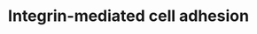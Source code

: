 ---
annotations:
- id: PW:0000286
  parent: signaling pathway
  type: Pathway Ontology
  value: integrin mediated signaling pathway
authors:
- 169.230.77.174
- MaintBot
- MartijnVanIersel
- Thomas
- Khanspers
- AlexanderPico
- Zari
- Mkutmon
- Eweitz
- Egonw
citedin:
- link: PMC8278688
  title: Complete response to neoadjuvant chemoradiotherapy in rectal cancer is associated
    with RAS/AKT mutations and high tumour mutational burden (2021)
- link: PMC5085087
  title: Long Term Culture of the A549 Cancer Cell Line Promotes Multilamellar Body
    Formation and Differentiation towards an Alveolar Type II Pneumocyte Phenotype
    (2016)
communities:
- CPTAC
- PancCanNet
description: 'Integrins are receptors that mediate attachment between a cell and the
  tissues surrounding it, which may be other cells or the extracellular matrix (ECM).
  They also play a role in cell signaling and thereby define cellular shape, mobility,
  and regulate the cell cycle.  Description reference: [[wikipedia:Integrins|Wikipedia]]  Proteins
  on this pathway have targeted assays available via the [https://assays.cancer.gov/available_assays?wp_id=WP185
  CPTAC Assay Portal]'
last-edited: 2023-04-20
ndex: 6b4d9604-8b60-11eb-9e72-0ac135e8bacf
organisms:
- Homo sapiens
redirect_from:
- /index.php/Pathway:WP185
- /instance/WP185
- /instance/WP185_r126267
revision: r126267
schema-jsonld:
- '@context': https://schema.org/
  '@id': https://wikipathways.github.io/pathways/WP185.html
  '@type': Dataset
  creator:
    '@type': Organization
    name: WikiPathways
  description: 'Integrins are receptors that mediate attachment between a cell and
    the tissues surrounding it, which may be other cells or the extracellular matrix
    (ECM). They also play a role in cell signaling and thereby define cellular shape,
    mobility, and regulate the cell cycle.  Description reference: [[wikipedia:Integrins|Wikipedia]]  Proteins
    on this pathway have targeted assays available via the [https://assays.cancer.gov/available_assays?wp_id=WP185
    CPTAC Assay Portal]'
  keywords:
  - AKT1
  - AKT2
  - AKT3
  - ARAF
  - ARHGEF7
  - BCAR1
  - BRAF
  - CAPN1
  - CAPN10
  - CAPN11
  - CAPN2
  - CAPN3
  - CAPN5
  - CAPN6
  - CAPN7
  - CAPN9
  - CAPNS1
  - CAV1
  - CAV2
  - CAV3
  - CDC42
  - CRK
  - CSK
  - DOCK1
  - FYN
  - GIT2
  - GRB2
  - HRAS
  - ILK
  - ITGA1
  - ITGA10
  - ITGA11
  - ITGA2
  - ITGA2B
  - ITGA3
  - ITGA4
  - ITGA5
  - ITGA6
  - ITGA7
  - ITGA8
  - ITGA9
  - ITGAD
  - ITGAE
  - ITGAL
  - ITGAM
  - ITGAV
  - ITGAX
  - ITGB1
  - ITGB2
  - ITGB3
  - ITGB4
  - ITGB5
  - ITGB6
  - ITGB7
  - ITGB8
  - MAP2K1
  - MAP2K2
  - MAP2K3
  - MAP2K5
  - MAP2K6
  - MAPK1
  - MAPK10
  - MAPK12
  - MAPK4
  - MAPK6
  - MAPK7
  - MIR34C
  - MYLK2
  - MYO-P
  - PAK1
  - PAK2
  - PAK3
  - PAK4
  - PAK6
  - PDPK1
  - PIK3R2
  - PTK2
  - PXN
  - RAC1
  - RAC2
  - RAC3
  - RAF1
  - RAP1A
  - RAP1B
  - RAPGEF1
  - RHO
  - ROCK1
  - ROCK2
  - SEPP1
  - SHC1
  - SHC3
  - SORBS1
  - SOS1
  - SRC
  - TLN1
  - TNS1
  - VASP
  - VAV2
  - VAV3
  - VCL
  - ZYX
  license: CC0
  name: Integrin-mediated cell adhesion
seo: CreativeWork
title: Integrin-mediated cell adhesion
wpid: WP185
---